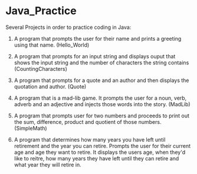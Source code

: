 # Java_Practice

Several Projects in order to practice coding in Java: 

1. A program that prompts the user for their name and prints a greeting using that name. (Hello_World)

2. A program that prompts for an input string and displays ouput that shows the input string and the number of characters the string contains (CountingCharacters)

3. A program that prompts for a quote and an author and then displays the quotation and author. (Quote)

4. A program that is a mad-lib game. It prompts the user for a noun, verb, adverb and an adjective and injects those words into the story. (MadLib)

5. A program that prompts user for two numbers and proceeds to print out the sum, difference, product and quotient of those numbers. (SimpleMath)

6. A program that determines how many years you have left until retirement and the year you can retire. Prompts the user for their current age and age they want to retire. It displays the users age, when they'd like to reitre, how many years they have left until they can retire and what year they will retire in.